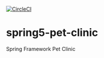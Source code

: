 [![CircleCI](https://circleci.com/hg/wagnerrdemorais/spring5-pet-clinic.svg?style=svg&circle-token=40d064202a040c3d05cdf47b43747523423de820)](https://app.circleci.com/pipelines/github/wagnerrdemorais/spring5-pet-clinic)

# spring5-pet-clinic
Spring Framework Pet Clinic

